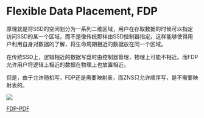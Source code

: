 # Flexible Data Placement, FDP

原理就是将SSD的空间划分为一系列二维区域，用户在存取数据的时候可以指定访问SSD的某一个区域，而不是像传统那样由SSD控制器指定。这样能够使得用户利用自身对数据的了解，将生命周期相近的数据放在同一个区域。

在传统SSD上，逻辑相近的数据写盘时由控制器管理，物理上可能不相近。而FDP允许用户将逻辑上相近的数据在物理上也放置相近。

但是，由于允许随机写，FDP还是需要映射表，而ZNS只允许顺序写，是不需要映射表的。

![](https://cdn.nlark.com/yuque/0/2024/jpeg/22949753/1719216214050-de78bab5-db50-4ecd-973c-26a92ce3e54f.jpeg)

[FDP-PDF](FDP/FDP.pdf)